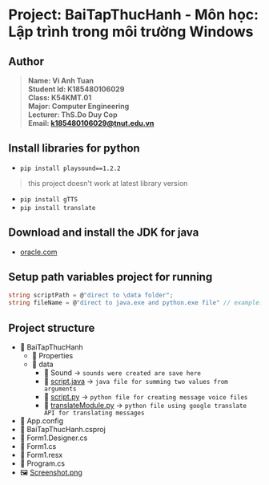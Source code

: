 # Project: BaiTapThucHanh - Môn học: Lập trình trong môi trường Windows
## Author
> **Name: Vi Anh Tuan**<br>
> **Student Id: K185480106029**<br>
> **Class: K54KMT.01**<br>
> **Major: Computer Engineering**<br>
> **Lecturer: ThS.Do Duy Cop**<br>
> **Email: <k185480106029@tnut.edu.vn>**

## Install libraries for python
- ```pip install playsound==1.2.2```
> this project doesn't work at latest library version
- ```pip install gTTS```
- ```pip install translate```
## Download and install the JDK for java
- [oracle.com](https://www.oracle.com/java/technologies/downloads/)
## Setup path variables project for running
```csharp
string scriptPath = @"direct to \data folder";
string fileName = @"direct to java.exe and python.exe file" // example: "C:\Program Files\Java\jdk-20\bin\java.exe"
```
## Project structure
* 📂 BaiTapThucHanh
  * 📁 Properties
  *  📂 data
      *  📁 Sound               → `sounds were created are save here`
      *  📄 [script.java](https://github.com/viants/BaiTapThucHanh_CSharp/blob/master/BaiTapThucHanh/data/script.java)         → `java file for summing two values from arguments`
      *  📄 [script.py](https://github.com/viants/BaiTapThucHanh_CSharp/blob/master/BaiTapThucHanh/data/script.py)           → `python file for creating message voice files`
      *  📄 [translateModule.py](https://github.com/viants/BaiTapThucHanh_CSharp/blob/master/BaiTapThucHanh/data/translateModule.py)  → `python file using google translate API for translating messages`
* 📄 App.config
* 📄 BaiTapThucHanh.csproj
* 📄 Form1.Designer.cs
* 📄 Form1.cs
* 📄 Form1.resx
* 📄 Program.cs
* 🖼️ [Screenshot.png](https://github.com/viants/BaiTapThucHanh_CSharp/blob/master/BaiTapThucHanh/Screenshot.png)

